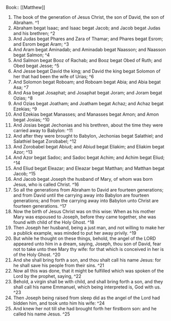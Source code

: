  Book:: [[Matthew]]
 1. The book of the generation of Jesus Christ, the son of David, the son of Abraham. ^1
 2. Abraham begat Isaac; and Isaac begat Jacob; and Jacob begat Judas and his brethren; ^2
 3. And Judas begat Phares and Zara of Thamar; and Phares begat Esrom; and Esrom begat Aram; ^3
 4. And Aram begat Aminadab; and Aminadab begat Naasson; and Naasson begat Salmon; ^4
 5. And Salmon begat Booz of Rachab; and Booz begat Obed of Ruth; and Obed begat Jesse; ^5
 6. And Jesse begat David the king; and David the king begat Solomon of her that had been the wife of Urias; ^6
 7. And Solomon begat Roboam; and Roboam begat Abia; and Abia begat Asa; ^7
 8. And Asa begat Josaphat; and Josaphat begat Joram; and Joram begat Ozias; ^8
 9. And Ozias begat Joatham; and Joatham begat Achaz; and Achaz begat Ezekias; ^9
 10. And Ezekias begat Manasses; and Manasses begat Amon; and Amon begat Josias; ^10
 11. And Josias begat Jechonias and his brethren, about the time they were carried away to Babylon: ^11
 12. And after they were brought to Babylon, Jechonias begat Salathiel; and Salathiel begat Zorobabel; ^12
 13. And Zorobabel begat Abiud; and Abiud begat Eliakim; and Eliakim begat Azor; ^13
 14. And Azor begat Sadoc; and Sadoc begat Achim; and Achim begat Eliud; ^14
 15. And Eliud begat Eleazar; and Eleazar begat Matthan; and Matthan begat Jacob; ^15
 16. And Jacob begat Joseph the husband of Mary, of whom was born Jesus, who is called Christ. ^16
 17. So all the generations from Abraham to David are fourteen generations; and from David until the carrying away into Babylon are fourteen generations; and from the carrying away into Babylon unto Christ are fourteen generations. ^17
 18. Now the birth of Jesus Christ was on this wise: When as his mother Mary was espoused to Joseph, before they came together, she was found with child of the Holy Ghost. ^18
 19. Then Joseph her husband, being a just man, and not willing to make her a publick example, was minded to put her away privily. ^19
 20. But while he thought on these things, behold, the angel of the LORD appeared unto him in a dream, saying, Joseph, thou son of David, fear not to take unto thee Mary thy wife: for that which is conceived in her is of the Holy Ghost. ^20
 21. And she shall bring forth a son, and thou shalt call his name Jesus: for he shall save his people from their sins. ^21
 22. Now all this was done, that it might be fulfilled which was spoken of the Lord by the prophet, saying, ^22
 23. Behold, a virgin shall be with child, and shall bring forth a son, and they shall call his name Emmanuel, which being interpreted is, God with us. ^23
 24. Then Joseph being raised from sleep did as the angel of the Lord had bidden him, and took unto him his wife: ^24
 25. And knew her not till she had brought forth her firstborn son: and he called his name Jesus. ^25
